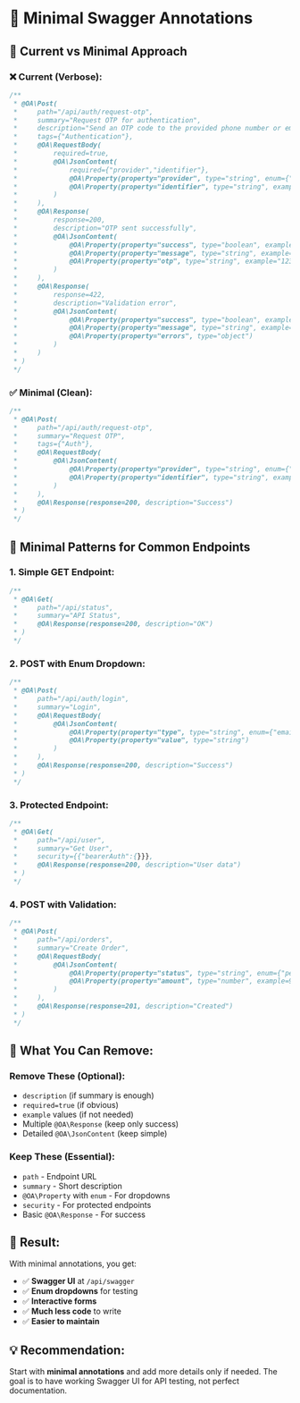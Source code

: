 # 🎯 Minimal Swagger Annotations

## 📝 **Current vs Minimal Approach**

### **❌ Current (Verbose):**

```php
/**
 * @OA\Post(
 *     path="/api/auth/request-otp",
 *     summary="Request OTP for authentication",
 *     description="Send an OTP code to the provided phone number or email address",
 *     tags={"Authentication"},
 *     @OA\RequestBody(
 *         required=true,
 *         @OA\JsonContent(
 *             required={"provider","identifier"},
 *             @OA\Property(property="provider", type="string", enum={"phone", "email"}, example="phone", description="Authentication provider"),
 *             @OA\Property(property="identifier", type="string", example="+1234567890", description="Phone number or email address")
 *         )
 *     ),
 *     @OA\Response(
 *         response=200,
 *         description="OTP sent successfully",
 *         @OA\JsonContent(
 *             @OA\Property(property="success", type="boolean", example=true),
 *             @OA\Property(property="message", type="string", example="OTP sent successfully"),
 *             @OA\Property(property="otp", type="string", example="123456", description="OTP code (only in development)")
 *         )
 *     ),
 *     @OA\Response(
 *         response=422,
 *         description="Validation error",
 *         @OA\JsonContent(
 *             @OA\Property(property="success", type="boolean", example=false),
 *             @OA\Property(property="message", type="string", example="Validation failed"),
 *             @OA\Property(property="errors", type="object")
 *         )
 *     )
 * )
 */
```

### **✅ Minimal (Clean):**

```php
/**
 * @OA\Post(
 *     path="/api/auth/request-otp",
 *     summary="Request OTP",
 *     tags={"Auth"},
 *     @OA\RequestBody(
 *         @OA\JsonContent(
 *             @OA\Property(property="provider", type="string", enum={"phone", "email"}),
 *             @OA\Property(property="identifier", type="string", example="+1234567890")
 *         )
 *     ),
 *     @OA\Response(response=200, description="Success")
 * )
 */
```

## 🎯 **Minimal Patterns for Common Endpoints**

### **1. Simple GET Endpoint:**

```php
/**
 * @OA\Get(
 *     path="/api/status",
 *     summary="API Status",
 *     @OA\Response(response=200, description="OK")
 * )
 */
```

### **2. POST with Enum Dropdown:**

```php
/**
 * @OA\Post(
 *     path="/api/auth/login",
 *     summary="Login",
 *     @OA\RequestBody(
 *         @OA\JsonContent(
 *             @OA\Property(property="type", type="string", enum={"email", "phone"}),
 *             @OA\Property(property="value", type="string")
 *         )
 *     ),
 *     @OA\Response(response=200, description="Success")
 * )
 */
```

### **3. Protected Endpoint:**

```php
/**
 * @OA\Get(
 *     path="/api/user",
 *     summary="Get User",
 *     security={{"bearerAuth":{}}},
 *     @OA\Response(response=200, description="User data")
 * )
 */
```

### **4. POST with Validation:**

```php
/**
 * @OA\Post(
 *     path="/api/orders",
 *     summary="Create Order",
 *     @OA\RequestBody(
 *         @OA\JsonContent(
 *             @OA\Property(property="status", type="string", enum={"pending", "confirmed", "cancelled"}),
 *             @OA\Property(property="amount", type="number", example=99.99)
 *         )
 *     ),
 *     @OA\Response(response=201, description="Created")
 * )
 */
```

## 🧹 **What You Can Remove:**

### **Remove These (Optional):**

-   `description` (if summary is enough)
-   `required=true` (if obvious)
-   `example` values (if not needed)
-   Multiple `@OA\Response` (keep only success)
-   Detailed `@OA\JsonContent` (keep simple)

### **Keep These (Essential):**

-   `path` - Endpoint URL
-   `summary` - Short description
-   `@OA\Property` with `enum` - For dropdowns
-   `security` - For protected endpoints
-   Basic `@OA\Response` - For success

## 🎯 **Result:**

With minimal annotations, you get:

-   ✅ **Swagger UI** at `/api/swagger`
-   ✅ **Enum dropdowns** for testing
-   ✅ **Interactive forms**
-   ✅ **Much less code** to write
-   ✅ **Easier to maintain**

## 💡 **Recommendation:**

Start with **minimal annotations** and add more details only if needed. The goal is to have working Swagger UI for API testing, not perfect documentation.
